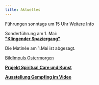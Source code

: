 ```yaml
---
title: Aktuelles
---
```

Führungen sonntags um 15 Uhr 
[Weitere Info](/fuehrungen/)
   
Sonderführung am 1. Mai:  
[**"Klingender Spaziergang"**](/veranstaltungen/2022/spaziergang/)
   
Die Matinée am 1.Mai ist abgesagt.
  

[BildImpuls Ostermorgen](https://www.bildimpuls.de/bildimpulsart/ostermorgen/)  


[**Projekt Spiritual Care und Kunst**](/spiritualcare/)

[**Ausstellung Gempfing im Video**](https://www.katholisch1.tv/Videos/Schickling-Ausstellung_im_Gempfinger_Pfarrhof_Donnerstag_31._Maerz_2022_12_25_00/)